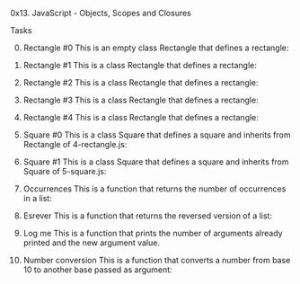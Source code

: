 0x13. JavaScript - Objects, Scopes and Closures

Tasks

0. Rectangle #0
This is an empty class Rectangle that defines a rectangle:

1. Rectangle #1
This is a class Rectangle that defines a rectangle:

2. Rectangle #2
This is a class Rectangle that defines a rectangle:

3. Rectangle #3
This is a class Rectangle that defines a rectangle:

4. Rectangle #4
This is a class Rectangle that defines a rectangle:

5. Square #0
This is a class Square that defines a square and inherits from Rectangle of 4-rectangle.js:

6. Square #1
This is a class Square that defines a square and inherits from Square of 5-square.js:

7. Occurrences
This is a function that returns the number of occurrences in a list:

8. Esrever
This is a function that returns the reversed version of a list:

9. Log me
This is a function that prints the number of arguments already printed and the new argument value.

10. Number conversion
This is a function that converts a number from base 10 to another base passed as argument:
